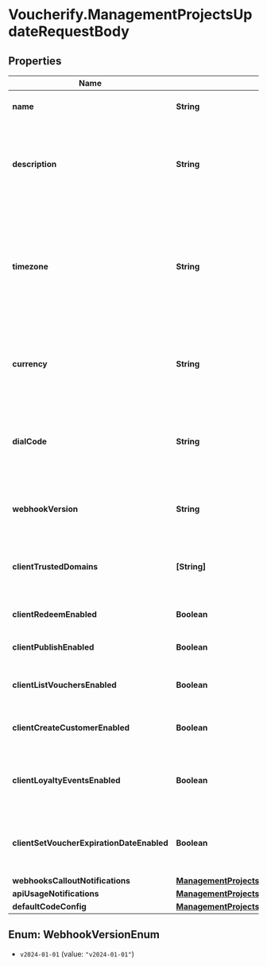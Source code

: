 # Voucherify.ManagementProjectsUpdateRequestBody

## Properties

Name | Type | Description | Notes
------------ | ------------- | ------------- | -------------
**name** | **String** | The name of the project. | [optional] 
**description** | **String** | A user-defined description of the project, e.g. its purpose, scope, region. | [optional] 
**timezone** | **String** | The time zone in which the project is established. It can be in the GMT format or in accordance with IANA time zone database. | [optional] 
**currency** | **String** | The currency used in the project. It is equal to a 3-letter ISO 4217 code. | [optional] 
**dialCode** | **String** | The country dial code for the project. It is equal to an ITU country code. | [optional] 
**webhookVersion** | **String** | The webhook version used in the project. | [optional] [default to &#39;v2024-01-01&#39;]
**clientTrustedDomains** | **[String]** | An array of URL addresses that allow client requests. | [optional] 
**clientRedeemEnabled** | **Boolean** | Enables client-side redemption. | [optional] 
**clientPublishEnabled** | **Boolean** | Enables client-side publication. | [optional] 
**clientListVouchersEnabled** | **Boolean** | Enables client-side listing of vouchers. | [optional] 
**clientCreateCustomerEnabled** | **Boolean** | Enables client-side creation of customers. | [optional] 
**clientLoyaltyEventsEnabled** | **Boolean** | Enables client-side events for loyalty and referral programs. | [optional] 
**clientSetVoucherExpirationDateEnabled** | **Boolean** | Enables client-side setting of voucher expiration date. | [optional] 
**webhooksCalloutNotifications** | [**ManagementProjectsUpdateRequestBodyWebhooksCalloutNotifications**](ManagementProjectsUpdateRequestBodyWebhooksCalloutNotifications.md) |  | [optional] 
**apiUsageNotifications** | [**ManagementProjectsUpdateRequestBodyApiUsageNotifications**](ManagementProjectsUpdateRequestBodyApiUsageNotifications.md) |  | [optional] 
**defaultCodeConfig** | [**ManagementProjectsUpdateRequestBodyDefaultCodeConfig**](ManagementProjectsUpdateRequestBodyDefaultCodeConfig.md) |  | [optional] 



## Enum: WebhookVersionEnum


* `v2024-01-01` (value: `"v2024-01-01"`)





